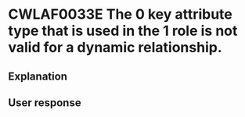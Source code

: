 # CWLAF0033E The 0 key attribute type that is used in the 1 role is not valid for a dynamic relationship.

## Explanation

## User response